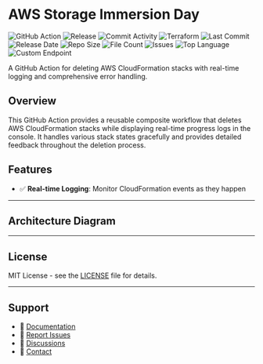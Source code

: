 # AWS Storage Immersion Day

![GitHub Action](https://img.shields.io/badge/GitHub-Action-blue?logo=github)&nbsp;![Release](https://github.com/subhamay-bhattacharyya/0002-storage-tf/actions/workflows/release.yaml/badge.svg)&nbsp;![Commit Activity](https://img.shields.io/github/commit-activity/t/subhamay-bhattacharyya/0002-storage-tf)&nbsp;![Terraform](https://img.shields.io/badge/AWS-Terraform-orange?logo=amazonaws)&nbsp;![Last Commit](https://img.shields.io/github/last-commit/subhamay-bhattacharyya/0002-storage-tf)&nbsp;![Release Date](https://img.shields.io/github/release-date/subhamay-bhattacharyya/0002-storage-tf)&nbsp;![Repo Size](https://img.shields.io/github/repo-size/subhamay-bhattacharyya/0002-storage-tf)&nbsp;![File Count](https://img.shields.io/github/directory-file-count/subhamay-bhattacharyya/0002-storage-tf)&nbsp;![Issues](https://img.shields.io/github/issues/subhamay-bhattacharyya/0002-storage-tf)&nbsp;![Top Language](https://img.shields.io/github/languages/top/subhamay-bhattacharyya/0002-storage-tf)&nbsp;![Custom Endpoint](https://img.shields.io/endpoint?url=https://gist.githubusercontent.com/bsubhamay/c0c2c4f55f1eb6dd657eadbf4c814b51/raw/0002-storage-tf.json?)


A GitHub Action for deleting AWS CloudFormation stacks with real-time logging and comprehensive error handling.

## Overview

This GitHub Action provides a reusable composite workflow that deletes AWS CloudFormation stacks while displaying real-time progress logs in the console. It handles various stack states gracefully and provides detailed feedback throughout the deletion process.

## Features

- ✅ **Real-time Logging**: Monitor CloudFormation events as they happen

---

## Architecture Diagram


---

## License

MIT License - see the [LICENSE](LICENSE) file for details.

---

## Support

- 📖 [Documentation](https://github.com/subhamay-bhattacharyya/0002-storage-tf/wiki)
- 🐛 [Report Issues](https://github.com/subhamay-bhattacharyya/0002-storage-tf/issues)
- 💬 [Discussions](https://github.com/subhamay-bhattacharyya/0002-storage-tf/discussions)
- 📧 [Contact](mailto:support@subhamay.aws@gmail.com)